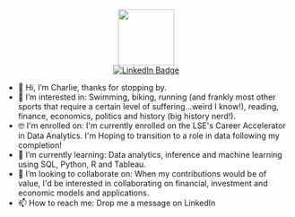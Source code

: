 <div id="header" align="center">
  <img src="https://media.giphy.com/media/M9gbBd9nbDrOTu1Mqx/giphy.gif" width="100"/>
  <div id="badges">
  <a href="https://www.linkedin.com/in/charlesdgarrod/">
    <img src="https://img.shields.io/badge/LinkedIn-blue?style=for-the-badge&logo=linkedin&logoColor=white" alt="LinkedIn Badge"/>
  </div>
    </a>
  <a href="https://komarev.com/ghpvc/?username=11382chagar">
    <img src="https://komarev.com/ghpvc/?username=11382chagar&style=flat-square&color=blue" alt=""/>
  </a>
</div>


- 👋 Hi, I’m Charlie, thanks for stopping by.
- 👀 I’m interested in: Swimming, biking, running (and frankly most other sports that require a certain level of suffering...weird I know!), reading, finance, economics, politics and history (big history nerd!).
- 🤓 I'm enrolled on: I'm currently enrolled on the LSE's Career Accelerator in Data Analytics. I'm Hoping to transition to a role in data following my completion!
- 🌱 I’m currently learning: Data analytics, inference and machine learning using SQL, Python, R and Tableau. 
- 💞️ I’m looking to collaborate on: When my contributions would be of value, I'd be interested in collaborating on financial, investment and economic models and applications.
- 📫 How to reach me: Drop me a message on LinkedIn

<!---
11382chagar/11382chagar is a ✨ special ✨ repository because its `README.md` (this file) appears on your GitHub profile.
You can click the Preview link to take a look at your changes.
--->
